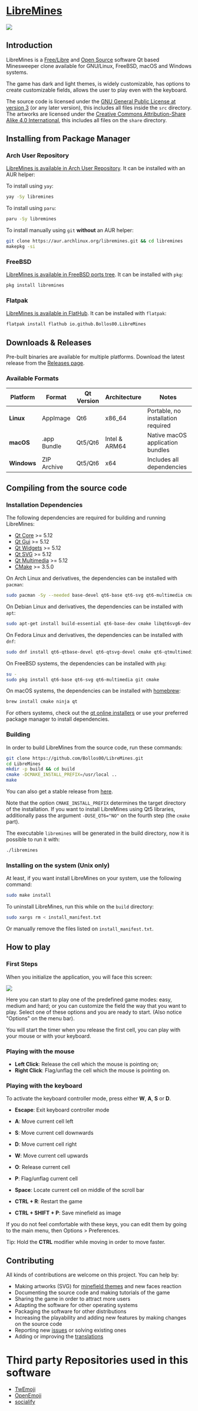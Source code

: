 # [LibreMines](https://github.com/Bollos00/LibreMines)

![](./share/Screenshots/Screenshot4.png)

## Introduction

LibreMines is a [Free/Libre](https://en.wikipedia.org/wiki/Free_software) and [Open Source](https://en.wikipedia.org/wiki/Open-source_software) software Qt based Minesweeper clone available for GNU/Linux, FreeBSD, macOS and Windows systems.

The game has dark and light themes, is widely customizable, has options to create customizable fields, allows the user to play even with the keyboard.

The source code is licensed under the [GNU General Public License at version 3](https://www.gnu.org/licenses/gpl-3.0.en.html) (or any later version), this includes all files inside the `src` directory. The artworks are licensed under the [Creative Commons Attribution-Share Alike 4.0 International](https://creativecommons.org/licenses/by-sa/4.0/), this includes all files on the `share` directory.

## Installing from Package Manager

### Arch User Repository

[LibreMines is available in Arch User Repository](https://aur.archlinux.org/packages/libremines/). It can be installed with an AUR helper:

To install using `yay`:
```sh
yay -Sy libremines
```

To install using `paru`:
```sh
paru -Sy libremines
```

To install manually using `git` **without** an AUR helper:
```sh
git clone https://aur.archlinux.org/libremines.git && cd libremines
makepkg -si
```

### FreeBSD

[LibreMines is available in FreeBSD ports tree](https://www.freshports.org/games/LibreMines). It can be installed with `pkg`:

```sh
pkg install libremines
```

### Flatpak

[LibreMines is available in FlatHub](https://flathub.org/apps/details/io.github.Bollos00.LibreMines). It can be installed with `flatpak`:

```sh
flatpak install flathub io.github.Bollos00.LibreMines
```

## Downloads & Releases

Pre-built binaries are available for multiple platforms. Download the latest release from the [Releases page](https://github.com/Bollos00/LibreMines/releases).

### Available Formats

| Platform    | Format      | Qt Version | Architecture    | Notes                              |
|-------------|-------------|------------|-----------------|------------------------------------|
| **Linux**   | AppImage    | Qt6        | x86_64          | Portable, no installation required |
| **macOS**   | .app Bundle | Qt5/Qt6    | Intel & ARM64   | Native macOS application bundles   |
| **Windows** | ZIP Archive | Qt5/Qt6    | x64             | Includes all dependencies          |

## Compiling from the source code

### Installation Dependencies

The following dependencies are required for building and running LibreMines:
* [Qt Core](https://doc.qt.io/qt-5/qtcore-index.html) >= 5.12
* [Qt Gui](https://doc.qt.io/qt-5/qtgui-index.html) >= 5.12
* [Qt Widgets](https://doc.qt.io/qt-5/qtwidgets-index.html) >= 5.12
* [Qt SVG](https://doc.qt.io/qt-5/qtsvg-index.html) >= 5.12
* [Qt Multimedia](https://doc.qt.io/qt-5/qtmultimedia-index.html) >= 5.12
* [CMake](https://cmake.org/) >= 3.5.0

On Arch Linux and derivatives, the dependencies can be installed with `pacman`:
```sh
sudo pacman -Sy --needed base-devel qt6-base qt6-svg qt6-multimedia cmake
```

On Debian Linux and derivatives, the dependencies can be installed with `apt`:
```sh
sudo apt-get install build-essential qt6-base-dev cmake libqt6svg6-dev qt6-multimedia-dev libgl1-mesa-dev
```

On Fedora Linux and derivatives, the dependencies can be installed with `dnf`:
```sh
sudo dnf install qt6-qtbase-devel qt6-qtsvg-devel cmake qt6-qtmultimedia-devel git
```

On FreeBSD systems, the dependencies can be installed with `pkg`:

```sh
su -
sudo pkg install qt6-base qt6-svg qt6-multimedia git cmake
```

On macOS systems, the dependencies can be installed with [homebrew](https://brew.sh/):
```sh
brew install cmake ninja qt
```

For others systems, check out the [qt online installers](https://download.qt.io/official_releases/online_installers/) or use your preferred package manager to install dependencies.

### Building

In order to build LibreMines from the source code, run these commands:
```sh
git clone https://github.com/Bollos00/LibreMines.git
cd LibreMines
mkdir -p build && cd build
cmake -DCMAKE_INSTALL_PREFIX=/usr/local ..
make
```

You can also get a stable release from [here](https://github.com/Bollos00/LibreMines/releases).

Note that the option `CMAKE_INSTALL_PREFIX` determines the target directory of the installation. If you want to install LibreMines using Qt5 libraries, additionally pass the argument `-DUSE_QT6="NO"` on the fourth step (the `cmake` part).

The executable `libremines` will be generated in the build directory, now it is possible to run it with:
```sh
./libremines
```

### Installing on the system (Unix only)

At least, if you want install LibreMines on your system, use the following command:
```sh
sudo make install
```

To uninstall LibreMines, run this while on the `build` directory:
```sh
sudo xargs rm < install_manifest.txt
```

Or manually remove the files listed on `install_manifest.txt`.


## How to play

### First Steps

When you initialize the application, you will face this screen:

![](./share/Screenshots/Screenshot0.png)


Here you can start to play one of the predefined game modes: easy, medium and hard; or you can customize the field the way that you want to play. Select one of these options and you are ready to start. (Also notice "Options" on the menu bar).

You will start the timer when you release the first cell, you can play with your mouse or with your keyboard.

### Playing with the mouse

* **Left Click**: Release the cell which the mouse is pointing on;
* **Right Click**: Flag/unflag the cell which the mouse is pointing on.

### Playing with the keyboard

To activate the keyboard controller mode, press either **W**, **A**, **S** or **D**.

* **Escape**: Exit keyboard controller mode

* **A**: Move current cell left

* **S**: Move current cell downwards

* **D**: Move current cell right

* **W**: Move current cell upwards

* **O**: Release current cell

* **P**: Flag/unflag current cell

* **Space**: Locate current cell on middle of the scroll bar

* **CTRL + R**: Restart the game

* **CTRL + SHIFT + P**: Save minefield as image

If you do not feel comfortable with these keys, you can edit them by going to the main menu, then Options > Preferences.

Tip: Hold the **CTRL** modifier while moving in order to move faster.

## Contributing

All kinds of contributions are welcome on this project. You can help by:

* Making artworks (SVG) for [minefield themes](https://github.com/Bollos00/LibreMines/blob/master/share/minefield_themes/README.md) and new faces reaction
* Documenting the source code and making tutorials of the game
* Sharing the game in order to attract more users
* Adapting the software for other operating systems
* Packaging the software for other distributions
* Increasing the playability and adding new features by making changes on the source code
* Reporting new [issues](https://github.com/Bollos00/LibreMines/issues) or solving existing ones
* Adding or improving the [translations](https://github.com/Bollos00/LibreMines/blob/master/etc/translations/README.md)

# Third party Repositories used in this software
* [TwEmoji](https://github.com/twitter/twemoji)
* [OpenEmoji](https://github.com/hfg-gmuend/openmoji)
* [socialify](https://github.com/wei/socialify)
